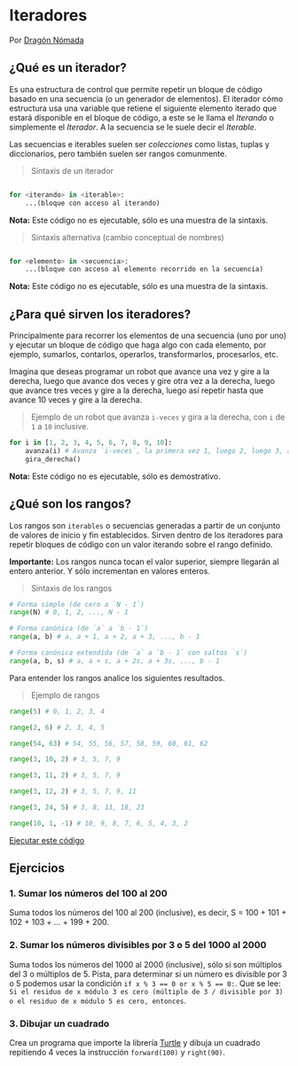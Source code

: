 # Iteradores

Por [Dragón Nómada](https://dragonnomada.medium.com)

## ¿Qué es un iterador?

Es una estructura de control que permite repetir un bloque de código basado en una secuencia (o un generador de elementos). El iterador cómo estructura usa una variable que retiene el siguiente elemento iterado que estará disponible en el bloque de código, a este se le llama el *Iterando* o simplemente el *Iterador*. A la secuencia se le suele decir el *Iterable*.

Las secuencias e iterables suelen ser *colecciones* como listas, tuplas y diccionarios, pero también suelen ser rangos comunmente.

> Sintaxis de un iterador

```py

for <iterando> in <iterable>:
    ...(bloque con acceso al iterando)

```

**Nota:** Este código no es ejecutable, sólo es una muestra de la sintaxis.

> Sintaxis alternativa (cambio conceptual de nombres)

```py

for <elemento> in <secuencia>:
    ...(bloque con acceso al elemento recorrido en la secuencia)

```

**Nota:** Este código no es ejecutable, sólo es una muestra de la sintaxis.

## ¿Para qué sirven los iteradores?

Principalmente para recorrer los elementos de una secuencia (uno por uno) y ejecutar un bloque de código que haga algo con cada elemento, por ejemplo, sumarlos, contarlos, operarlos, transformarlos, procesarlos, etc.

Imagina que deseas programar un robot que avance una vez y gire a la derecha, luego que avance dos veces y gire otra vez a la derecha, luego que avance tres veces y gire a la derecha, luego así repetir hasta que avance 10 veces y gire a la derecha.

> Ejemplo de un robot que avanza `i-veces` y gira a la derecha, con `i` de `1` a `10` inclusive.

```py
for i in [1, 2, 3, 4, 5, 6, 7, 8, 9, 10]:
    avanza(i) # Avanza `i-veces`, la primera vez 1, luego 2, luego 3, así hasta que `i` vale 10
    gira_derecha()
```

**Nota:** Este código no es ejecutable, sólo es demostrativo.

## ¿Qué son los rangos?

Los rangos son `iterables` o secuencias generadas a partir de un conjunto de valores de inicio y fin establecidos. Sirven dentro de los iteradores para repetir bloques de código con un valor iterando sobre el rango definido.

**Importante:** Los rangos nunca tocan el valor superior, siempre llegarán al entero anterior. Y sólo incrementan en valores enteros.

> Sintaxis de los rangos

```py
# Forma simple (de cero a `N - 1`)
range(N) # 0, 1, 2, ..., N - 1

# Forma canónica (de `a` a `b - 1`)
range(a, b) # a, a + 1, a + 2, a + 3, ..., b - 1

# Forma canónica extendida (de `a` a `b - 1` con saltos `s`)
range(a, b, s) # a, a + s, a + 2s, a + 3s, ..., b - 1
```

Para entender los rangos analice los siguientes resultados.

> Ejemplo de rangos

```py
range(5) # 0, 1, 2, 3, 4

range(2, 6) # 2, 3, 4, 5

range(54, 63) # 54, 55, 56, 57, 58, 59, 60, 61, 62

range(3, 10, 2) # 3, 5, 7, 9

range(3, 11, 2) # 3, 5, 7, 9

range(3, 12, 2) # 3, 5, 7, 9, 11

range(3, 24, 5) # 3, 8, 13, 18, 23

range(10, 1, -1) # 10, 9, 8, 7, 6, 5, 4, 3, 2
```

[Ejecutar este código](https://replit.com/@DragonNomada/Rangos#main.py)

## Ejercicios

### 1. Sumar los números del 100 al 200

Suma todos los números del 100 al 200 (inclusive), es decir, S = 100 + 101 + 102 + 103 + ... + 199 + 200.

### 2. Sumar los números divisibles por 3 o 5 del 1000 al 2000

Suma todos los números del 1000 al 2000 (inclusive), sólo si son múltiplos del 3 o múltiplos de 5. Pista, para determinar si un número es divisible por 3 o 5 podemos usar la condición `if x % 3 == 0 or x % 5 == 0:`. Que se lee: `Si el residuo de x módulo 3 es cero (múltiplo de 3 / divisible por 3) o el residuo de x módulo 5 es cero, entonces`.

### 3. Dibujar un cuadrado

Crea un programa que importe la librería [Turtle](https://docs.python.org/3/library/turtle.html) y dibuja un cuadrado repitiendo 4 veces la instrucción `forward(100)` y `right(90)`.
